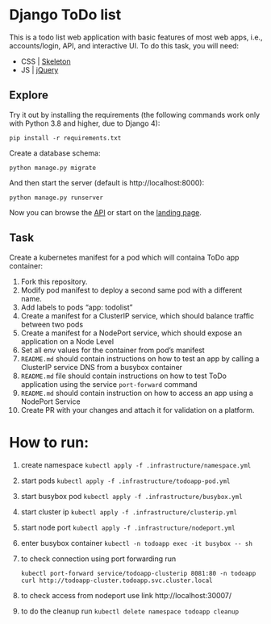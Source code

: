 # Django ToDo list

This is a todo list web application with basic features of most web apps, i.e., accounts/login, API, and interactive UI. To do this task, you will need:

- CSS | [Skeleton](http://getskeleton.com/)
- JS  | [jQuery](https://jquery.com/)

## Explore

Try it out by installing the requirements (the following commands work only with Python 3.8 and higher, due to Django 4):

```
pip install -r requirements.txt
```

Create a database schema:

```
python manage.py migrate
```

And then start the server (default is http://localhost:8000):

```
python manage.py runserver
```

Now you can browse the [API](http://localhost:8000/api/) or start on the [landing page](http://localhost:8000/).

## Task

Create a kubernetes manifest for a pod which will containa ToDo app container:

1. Fork this repository.
1. Modify pod manifest to deploy a second same pod with a different name.
1. Add labels to pods “app: todolist”
1. Create a manifest for a ClusterIP service, which should balance traffic between two pods
1. Create a manifest for a NodePort service, which should expose an application on a Node Level
1. Set all env values for the container from pod’s manifest
1. `README.md` should contain instructions on how to test an app by calling a ClusterIP service DNS from a busybox container
1. `README.md` file should contain instructions on how to test ToDo application using the service `port-forward` command
1. `README.md` should contain instruction on how to access an app using a NodePort Service
1. Create PR with your changes and attach it for validation on a platform.

# How to run:
1. create namespace
   ```kubectl apply -f .infrastructure/namespace.yml```

2. start pods
   ```kubectl apply -f .infrastructure/todoapp-pod.yml```

3. start busybox pod
   ```kubectl apply -f .infrastructure/busybox.yml```

4. start cluster ip
```kubectl apply -f .infrastructure/clusterip.yml```

5. start node port
   ```kubectl apply -f .infrastructure/nodeport.yml```

6. enter busybox container
   ```kubectl -n todoapp exec -it busybox -- sh```

7. to check connection using port forwarding run
   ```
   kubectl port-forward service/todoapp-clusterip 8081:80 -n todoapp
   curl http://todoapp-cluster.todoapp.svc.cluster.local
   ```

8. to check access from nodeport use link http://localhost:30007/

9. to do the cleanup run
   ```kubectl delete namespace todoapp cleanup```
